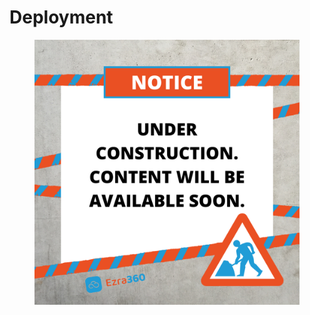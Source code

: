 # Deployment

<figure><img src="../../.gitbook/assets/Notice Under Construction Tape  Ezra.png" alt=""><figcaption></figcaption></figure>
